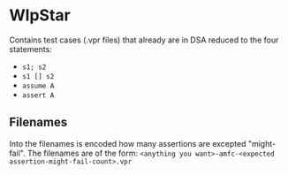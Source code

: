 WlpStar
=======

Contains test cases (.vpr files) that already are in DSA reduced to the four statements:
* ```s1; s2```
* ```s1 [] s2```
* ```assume A```
* ```assert A```

Filenames
---------

Into the filenames is encoded how many assertions are excepted "might-fail".
The filenames are of the form:
```<anything you want>-amfc-<expected assertion-might-fail-count>.vpr```


